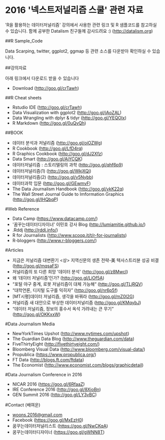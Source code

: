 2016 '넥스트저널리즘 스쿨' 관련 자료
===============

'R을 활용하는 데이터저널리즘' 강의에서 사용한 관련 링크 및 R 샘플코드를 참고하실 수 있습니다. 
함께 공부한 Datalism 친구들께 감사드려요 :) (http://datalism.org)

##R Sample_Code

Data Scarping, twitter, ggplot2, ggmap 등 관련 소스를 다운받아 확인하실 수 있습니다. 

##강의자료

아래 링크에서 다운로드 받을 수 있습니다

- Download (http://goo.gl/crTawh)

##R Cheat sheets

- Rstudio IDE (http://goo.gl/crTawh)
- Data Visualization with ggplot2 (http://goo.gl/jAoZAL)
- Data Wrangling with dplyr & tidyr (http://goo.gl/YEQOIx)
- R Markdown (http://goo.gl/0uQvQh)

##BOOK 

- 데이터 분석과 저널리즘 (http://goo.gl/oiOZWg)
- R Cookbook (http://goo.gl/LfD4rq)
- R Graphics Cookbook (http://goo.gl/dJ2Xfz)
- Data Smart (http://goo.gl/AiYCQK)
- 데이터저널리즘 : 스토리텔링의 과학 (http://goo.gl/qhf6p9)
- 데이터저널리즘(1) (http://goo.gl/WkjXQi)
- 데이터저널리즘(2) (http://goo.gl/v5Nybb)
- 데이터과학 입문 (http://goo.gl/GEwmvF)
- The Data Journalism Handbook (http://goo.gl/vkK22q)
- The Wall Street Journal Guide to Imformation Graphics (http://goo.gl/IHQbqP)

#Web Reference

- Data Camp (https://www.datacamp.com/)
- '꿈꾸는데이터디자이너' 이민호 강사 Blog (http://lumiamitie.github.io/)
- .Rddj (http://rddj.info/)
- R for Journalists (http://www.scoop.it/t/r-for-journalists)
- R-bloggers (http://www.r-bloggers.com/)

#Articles

- 지금은 저널리즘 대변환기 <상> 지역신문의 생존 전략-美 텍사스트리뷴 성공 비결 (http://goo.gl/mqsaFS)
- 저널리즘의 또 다른 희망 '데이터 분석' (http://goo.gl/z8MwcI)
- 왜 ‘데이터 저널리즘’인가? (http://goo.gl/LiOf5A)
- “포털 야구 중계, 로봇 저널리즘이 대체 가능해“ (http://goo.gl/TLjRQV)
- “대학언론, 디지털 도구를 익히자” (http://goo.gl/nr6p5f)
- [MT시평]데이터 저널리즘, 생각을 바꿔라 (http://goo.gl/mZ0I2G)
- 저널리즘 새 대안으로 부상한 데이터저널리즘 (http://goo.gl/KMqybJ)
- “데이터 저널리즘, 정보의 홍수서 옥석 가려내는 큰 무기” (http://goo.gl/OKKxxW)

#Data Journalism Media

- NewYorkTimes Upshot (http://www.nytimes.com/upshot)
- The Guardian Data Blog (http://www.theguardian.com/data)
- FiveThirtyEight (http://fivethirtyeight.com/)
- Bloomberg Visual Data (http://www.bloomberg.com/visual-data/)
- Propublica (https://www.propublica.org/)
- FT Data (http://blogs.ft.com/ftdata)
- The Economist (http://www.economist.com/blogs/graphicdetail)

#Data Journalism Conference in 2016

- NICAR 2016 (https://goo.gl/6RfaaZ)
- IRE Conference 2016 (http://goo.gl/8XioBn)
- GEN Summit 2016 (http://goo.gl/LY3vBC)

#Contact (배여운)

- woons.2016@gmail.com
- Facebook (https://goo.gl/MxEzH0)
- 꿈꾸는데이터저널리스트 (https://goo.gl/NwCKqA)
- 꿈꾸는데이터디자이너 (https://goo.gl/gWNN8T)

